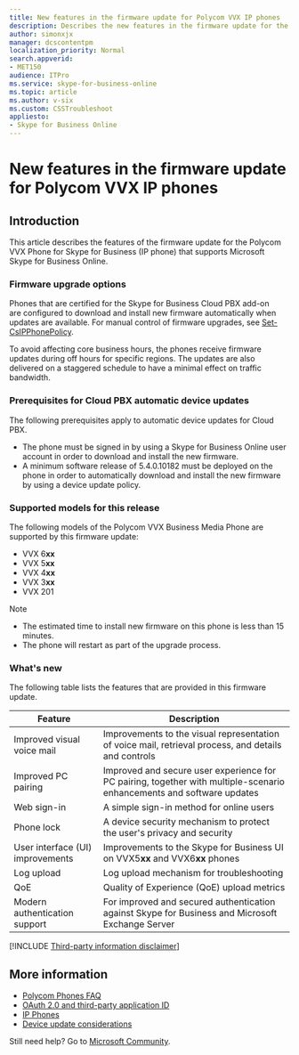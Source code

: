 ```yaml
---
title: New features in the firmware update for Polycom VVX IP phones
description: Describes the new features in the firmware update for the Polycom VVX IP phone that support Skype for Business Online.
author: simonxjx
manager: dcscontentpm
localization_priority: Normal
search.appverid: 
- MET150
audience: ITPro
ms.service: skype-for-business-online
ms.topic: article
ms.author: v-six
ms.custom: CSSTroubleshoot
appliesto:
- Skype for Business Online
---
```


# New features in the firmware update for Polycom VVX IP phones

## Introduction 

This article describes the features of the firmware update for the Polycom VVX Phone for Skype for Business (IP phone) that supports Microsoft Skype for Business Online.


### Firmware upgrade options

Phones that are certified for the Skype for Business Cloud PBX add-on are configured to download and install new firmware automatically when updates are available. For manual control of firmware upgrades, see [Set-CsIPPhonePolicy](https://technet.microsoft.com/library/mt629497.aspx).

To avoid affecting core business hours, the phones receive firmware updates during off hours for specific regions. The updates are also delivered on a staggered schedule to have a minimal effect on traffic bandwidth.

### Prerequisites for Cloud PBX automatic device updates

The following prerequisites apply to automatic device updates for Cloud PBX.
- The phone must be signed in by using a Skype for Business Online user account in order to download and install the new firmware.   
- A minimum software release of 5.4.0.10182 must be deployed on the phone in order to automatically download and install the new firmware by using a device update policy.    

### Supported models for this release

The following models of the Polycom VVX Business Media Phone are supported by this firmware update: 

- VVX 6**xx**   
- VVX 5**xx**   
- VVX 4**xx**   
- VVX 3**xx**   
- VVX 201   

> [!NOTE]
> - The estimated time to install new firmware on this phone is less than 15 minutes.   
> - The phone will restart as part of the upgrade process.   

### What's new

The following table lists the features that are provided in this firmware update.

|Feature|Description|
|---|---|
|Improved visual voice mail|Improvements to the visual representation of voice mail, retrieval process, and details and controls|
|Improved PC pairing|Improved and secure user experience for PC pairing, together with multiple-scenario enhancements and software updates|
|Web sign-in|A simple sign-in method for online users|
|Phone lock|A device security mechanism to protect the user's privacy and security|
|User interface (UI) improvements|Improvements to the Skype for Business UI on VVX5**xx** and VVX6**xx** phones|
|Log upload|Log upload mechanism for troubleshooting|
|QoE|Quality of Experience (QoE) upload metrics|
|Modern authentication support|For improved and secured authentication against Skype for Business and Microsoft Exchange Server|

[!INCLUDE [Third-party information disclaimer](../../../includes/third-party-information-disclaimer.md)]

## More information

- [Polycom Phones FAQ](https://www.polycom.com/polycom-phones-and-microsoft-teams-faq.html)
- [OAuth 2.0 and third-party application ID](https://techcommunity.microsoft.com/t5/skype-for-business-blog/oauth-2-0-and-third-party-application-id-timeline-extended-to/ba-p/482876)
- [IP Phones](https://docs.microsoft.com/skypeforbusiness/certification/devices-ip-phones)
- [Device update considerations](https://docs.microsoft.com/skypeforbusiness/what-is-phone-system-in-office-365/getting-phones-for-skype-for-business-online/deploying-skype-for-business-online-phones#step-4---device-update-considerations)

Still need help? Go to [Microsoft Community](https://answers.microsoft.com/).
